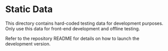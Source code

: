# Static Data

This directory contains hard-coded testing data for development purposes. Only use this data for front-end development and offline testing.

Refer to the repository README for details on how to launch the development version.
